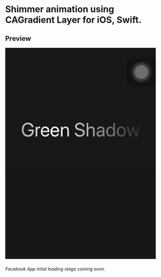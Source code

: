 # Shimmer animation using CAGradient Layer for iOS, Swift.


## Preview
![alt text](https://github.com/shubham14896/shimmer_animation/blob/master/preview.gif)

###### Facebook App intial loading stage coming soon.

